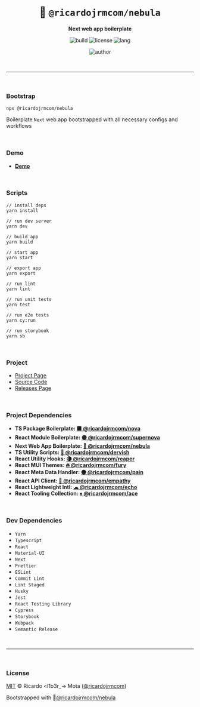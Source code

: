 <div align="center">

# 🌌 `@ricardojrmcom/nebula`

<b>Next web app boilerplate</b>

![build](https://img.shields.io/github/workflow/status/ricardojrmcom/nebula/Continuous%20Integration?style=for-the-badge)
![license](https://img.shields.io/github/license/ricardojrmcom/nebula?style=for-the-badge)
![lang](https://img.shields.io/github/languages/top/ricardojrmcom/nebula?style=for-the-badge)

![author](<https://img.shields.io/badge/Author-Ricardo%20%3Cl1b3r__--%3E%20Mota%20(%40ricardojrmcom)-orange?style=for-the-badge>)

</div>

<br />

---

<br />

### <b>Bootstrap</b>

```tsx
npx @ricardojrmcom/nebula
```

Boilerplate `Next` web app bootstrapped with all necessary configs and workflows

<br />

### <b>Demo</b>

- <b>[Demo](https://nebula-ricardojrm.vercel.app/)</b>

<br />

### <b>Scripts</b>

```tsx
// install deps
yarn install

// run dev server
yarn dev

// build app
yarn build

// start app
yarn start

// export app
yarn export

// run lint
yarn lint

// run unit tests
yarn test

// run e2e tests
yarn cy:run

// run storybook
yarn sb
```

<br />

### <b>Project</b>

- [Project Page](https://l1b3r.notion.site/nebula-170cf8da5d77413cbff167bc0ba63444)
- [Source Code](https://github.com/ricardojrmcom/nebula)
- [Releases Page](https://github.com/ricardojrmcom/nebula/releases)

<br />

### <b>Project Dependencies</b>

- <b>TS Package Boilerplate: [🟪 @ricardojrmcom/nova](https://github.com/ricardojrmcom/nova)</b>
- <b>React Module Boilerplate: [🟣 @ricardojrmcom/supernova](https://github.com/ricardojrmcom/supernova)</b>
- <b>Next Web App Boilerplate: [🌌 @ricardojrmcom/nebula](https://github.com/ricardojrmcom/nebula)</b>
- <b>TS Utility Scripts: [🌙 @ricardojrmcom/dervish](https://github.com/ricardojrmcom/dervish)</b>
- <b>React Utility Hooks: [🌘 @ricardojrmcom/reaper](https://github.com/ricardojrmcom/reaper)</b>
- <b>React MUI Themes: [🔥 @ricardojrmcom/fury](https://github.com/ricardojrmcom/fury)</b>
- <b>React Meta Data Handler: [⚫ @ricardojrmcom/pain](https://github.com/ricardojrmcom/pain)</b>
- <b>React API Client: [🌸 @ricardojrmcom/empathy](https://github.com/ricardojrmcom/empathy)</b>
- <b>React Lightweight Intl: [☁ @ricardojrmcom/echo](https://github.com/ricardojrmcom/echo)</b>
- <b>React Tooling Collection: [♠ @ricardojrmcom/ace](https://github.com/ricardojrmcom/ace)</b>

<br />

### <b>Dev Dependencies</b>

- `Yarn`
- `Typescript`
- `React`
- `Material-UI`
- `Next`
- `Prettier`
- `ESLint`
- `Commit Lint`
- `Lint Staged`
- `Husky`
- `Jest`
- `React Testing Library`
- `Cypress`
- `Storybook`
- `Webpack`
- `Semantic Release`

<br />

---

<br />

### <b>License</b>

[MIT](https://github.com/ricardojrmcom/nebula/blob/main/LICENSE) © Ricardo <l1b3r\_-> Mota ([@ricardojrmcom](https://github.com/ricardojrmcom))

Bootstrapped with 🌌[@ricardojrmcom/nebula](https://github.com/ricardojrmcom/nebula)

<br />

